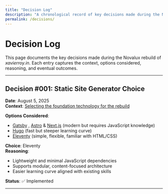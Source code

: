 ```yaml
---
title: "Decision Log"
description: "A chronological record of key decisions made during the Novalux rebuild, with reasoning and outcomes."
permalink: /decisions/
---
```


# Decision Log

This page documents the key decisions made during the Novalux rebuild of <em>xavierroy.in</em>. Each entry captures the context, options considered, reasoning, and eventual outcomes.

---

## Decision #001: Static Site Generator Choice  
**Date**: August 5, 2025  
**Context**: [Selecting the foundation technology for the rebuild](blog/intro-to-novalux.md)

**Options Considered**:  
- [Gatsby](https://www.gatsbyjs.com/) , [Astro](https://astro.build/) & [Next.js](https://nextjs.org/) (modern but requires JavaScript knowledge)  
- [Hugo](https:/gohugo.io/) (fast but steeper learning curve)  
- [Eleventy](https://11ty.dev/) (simple, flexible, familiar with HTML/CSS)  

**Choice**: Eleventy  
**Reasoning**:  
- Lightweight and minimal JavaScript dependencies  
- Supports modular, content-focused architecture  
- Easier learning curve aligned with existing skills  

**Status**: ✅ Implemented  

---
<!--
## Decision #002: Content Structure  
**Date**: August 6, 2025  
**Context**: Organizing content to reflect online presence  
**Options Considered**:  
- Single page
- Modular pillars based on origin and content type  

**Choice**: Modular pillars: Projects (Experiments), Writing, Reading, Social (grouped by origin)  
**Reasoning**:  
- Reflects the diversity of content and platforms  
- Scales well over time  

**Status**: ⬜ Planned  

---

-->